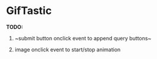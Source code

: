 # GifTastic

**TODO:**

1. ~submit button onclick event to append query buttons~

2. image onclick event to start/stop animation